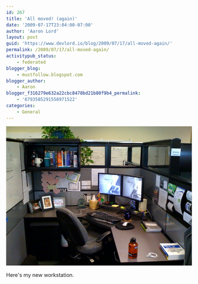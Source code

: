 ```yaml
---
id: 267
title: 'All moved! (again)'
date: '2009-07-17T23:04:00-07:00'
author: 'Aaron Lord'
layout: post
guid: 'https://www.devlord.io/blog/2009/07/17/all-moved-again/'
permalink: /2009/07/17/all-moved-again/
activitypub_status:
    - federated
blogger_blog:
    - mustfollow.blogspot.com
blogger_author:
    - Aaron
blogger_f316279e632a22cbc8478bd21b80f9b4_permalink:
    - '6793585291558971522'
categories:
    - General
---
```


<p class="mobile-photo"><a href="/wp-content/uploads/2011/10/photo-754294.jpg"><img src="/wp-content/uploads/2011/10/photo-754294.jpg?w=300" border="0" alt="" /></a></p>Here&#039;s my new workstation.<div class="blogger-post-footer"><img width='1' height='1' src="https://www.devlord.io/blog/all-moved-again/"' /></div>